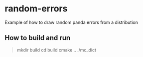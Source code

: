 # random-errors
Example of how to draw random panda errors from a distribution

## How to build and run
> mkdir build
> cd build
> cmake ..
> ./mc_dict

